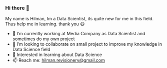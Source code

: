 ### Hi there 👋
My name is Hilman, Im a Data Scientist, its quite new for me in this field. Thus help me in learning. thank you 😃 
<!-- **hilmandei/hilmandei** is a ✨ _special_ ✨ repository because its `README.md` (this file) appears on your GitHub profile. -->
- 🔭 I’m currently working at Media Company as Data Scientist and sometimes do my own project 
- 👯 I’m looking to collaborate on small project to improve my knowledge in Data Science field
- 💬 Interested in learning about Data Science
- 📫 Reach me: hilman.revisionery@gmail.com
  


